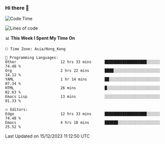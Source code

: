 ### Hi there 👋

<!--
**nicehiro/nicehiro** is a ✨ _special_ ✨ repository because its `README.md` (this file) appears on your GitHub profile.

Here are some ideas to get you started:

- 🔭 I’m currently working on ...
- 🌱 I’m currently learning ...
- 👯 I’m looking to collaborate on ...
- 🤔 I’m looking for help with ...
- 💬 Ask me about ...
- 📫 How to reach me: ...
- 😄 Pronouns: ...
- ⚡ Fun fact: ...
-->

<!--START_SECTION:waka-->
![Code Time](http://img.shields.io/badge/Code%20Time-152%20hrs%2040%20mins-blue)

![Lines of code](https://img.shields.io/badge/From%20Hello%20World%20I%27ve%20Written-2.6%20million%20lines%20of%20code-blue)

📊 **This Week I Spent My Time On** 

```text
🕑︎ Time Zone: Asia/Hong_Kong

💬 Programming Languages: 
Other                    12 hrs 33 mins      ███████████████████░░░░░░   74.48 % 
Org                      2 hrs 22 mins       ████░░░░░░░░░░░░░░░░░░░░░   14.12 % 
YAML                     1 hr 14 mins        ██░░░░░░░░░░░░░░░░░░░░░░░   07.34 % 
HTML                     26 mins             █░░░░░░░░░░░░░░░░░░░░░░░░   02.63 % 
Emacs Lisp               13 mins             ░░░░░░░░░░░░░░░░░░░░░░░░░   01.33 % 

🔥 Editors: 
Edge                     12 hrs 33 mins      ███████████████████░░░░░░   74.48 % 
Emacs                    4 hrs 18 mins       ██████░░░░░░░░░░░░░░░░░░░   25.52 % 
```


 Last Updated on 15/12/2023 11:12:50 UTC
<!--END_SECTION:waka-->
